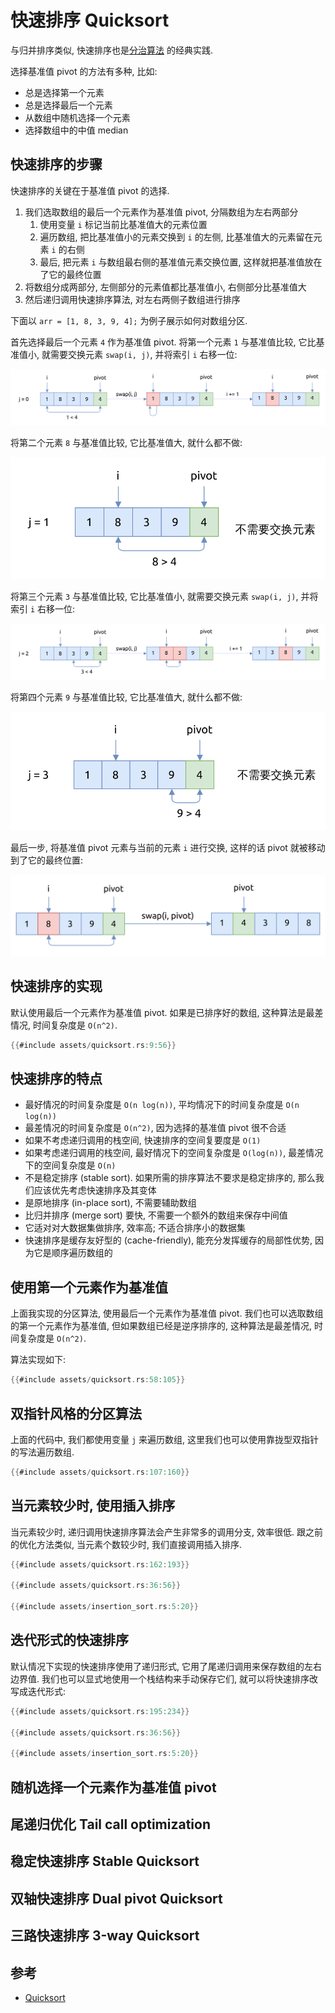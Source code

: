 # 快速排序 Quicksort

与归并排序类似, 快速排序也是[分治算法](../divide-and-conquer/index.md) 的经典实践.

选择基准值 pivot 的方法有多种, 比如:

- 总是选择第一个元素
- 总是选择最后一个元素
- 从数组中随机选择一个元素
- 选择数组中的中值 median

## 快速排序的步骤

快速排序的关键在于基准值 pivot 的选择.

1. 我们选取数组的最后一个元素作为基准值 pivot, 分隔数组为左右两部分
    1. 使用变量 `i` 标记当前比基准值大的元素位置
    2. 遍历数组, 把比基准值小的元素交换到 `i` 的左侧, 比基准值大的元素留在元素 `i` 的右侧
    3. 最后, 把元素 `i` 与数组最右侧的基准值元素交换位置, 这样就把基准值放在了它的最终位置
2. 将数组分成两部分, 左侧部分的元素值都比基准值小, 右侧部分比基准值大
3. 然后递归调用快速排序算法, 对左右两侧子数组进行排序

下面以 `arr = [1, 8, 3, 9, 4];` 为例子展示如何对数组分区.

首先选择最后一个元素 `4` 作为基准值 pivot.
将第一个元素 `1` 与基准值比较, 它比基准值小, 就需要交换元素 `swap(i, j)`, 并将索引 `i` 右移一位:

![quicksort partition pass1](assets/quicksort-partition-pass1.svg)

将第二个元素 `8` 与基准值比较, 它比基准值大, 就什么都不做:

![quicksort partition pass2](assets/quicksort-partition-pass2.svg)

将第三个元素 `3` 与基准值比较, 它比基准值小, 就需要交换元素 `swap(i, j)`, 并将索引 `i` 右移一位:

![quicksort partition pass3](assets/quicksort-partition-pass3.svg)

将第四个元素 `9` 与基准值比较, 它比基准值大, 就什么都不做:

![quicksort partition pass4](assets/quicksort-partition-pass4.svg)

最后一步, 将基准值 pivot 元素与当前的元素 `i` 进行交换, 这样的话 pivot 就被移动到了它的最终位置:

![quicksort partition pass5](assets/quicksort-partition-pass5.svg)

## 快速排序的实现

默认使用最后一个元素作为基准值 pivot. 如果是已排序好的数组, 这种算法是最差情况, 时间复杂度是 `O(n^2)`.

```rust
{{#include assets/quicksort.rs:9:56}}
```

## 快速排序的特点

- 最好情况的时间复杂度是 `O(n log(n))`, 平均情况下的时间复杂度是 `O(n log(n))`
- 最差情况的时间复杂度是 `O(n^2)`, 因为选择的基准值 pivot 很不合适
- 如果不考虑递归调用的栈空间, 快速排序的空间复要度是 `O(1)`
- 如果考虑递归调用的栈空间, 最好情况下的空间复杂度是 `O(log(n))`, 最差情况下的空间复杂度是 `O(n)`
- 不是稳定排序 (stable sort). 如果所需的排序算法不要求是稳定排序的, 那么我们应该优先考虑快速排序及其变体
- 是原地排序 (in-place sort), 不需要辅助数组
- 比归并排序 (merge sort) 要快, 不需要一个额外的数组来保存中间值
- 它适对对大数据集做排序, 效率高; 不适合排序小的数据集
- 快速排序是缓存友好型的 (cache-friendly), 能充分发挥缓存的局部性优势, 因为它是顺序遍历数组的

## 使用第一个元素作为基准值

上面我实现的分区算法, 使用最后一个元素作为基准值 pivot.
我们也可以选取数组的第一个元素作为基准值, 但如果数组已经是逆序排序的, 这种算法是最差情况,
时间复杂度是 `O(n^2)`.

算法实现如下:

```rust
{{#include assets/quicksort.rs:58:105}}
```

## 双指针风格的分区算法

上面的代码中, 我们都使用变量 `j` 来遍历数组, 这里我们也可以使用靠拢型双指针的写法遍历数组.

```rust
{{#include assets/quicksort.rs:107:160}}
```

## 当元素较少时, 使用插入排序

当元素较少时, 递归调用快速排序算法会产生非常多的调用分支, 效率很低.
跟之前的优化方法类似, 当元素个数较少时, 我们直接调用插入排序.

```rust
{{#include assets/quicksort.rs:162:193}}

{{#include assets/quicksort.rs:36:56}}

{{#include assets/insertion_sort.rs:5:20}}
```

## 迭代形式的快速排序

默认情况下实现的快速排序使用了递归形式, 它用了尾递归调用来保存数组的左右边界值.
我们也可以显式地使用一个栈结构来手动保存它们, 就可以将快速排序改写成迭代形式:

```rust
{{#include assets/quicksort.rs:195:234}}

{{#include assets/quicksort.rs:36:56}}

{{#include assets/insertion_sort.rs:5:20}}
```

## 随机选择一个元素作为基准值 pivot

## 尾递归优化 Tail call optimization

## 稳定快速排序 Stable Quicksort

## 双轴快速排序 Dual pivot Quicksort

## 三路快速排序 3-way Quicksort

## 参考

- [Quicksort](https://en.wikipedia.org/wiki/Quicksort)
